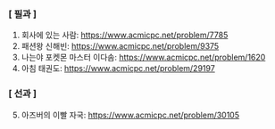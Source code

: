 ### [ 필과 ]
1. 회사에 있는 사람: https://www.acmicpc.net/problem/7785
2. 패션왕 신해빈: https://www.acmicpc.net/problem/9375
3. 나는야 포켓몬 마스터 이다솜: https://www.acmicpc.net/problem/1620
4. 아침 태권도: https://www.acmicpc.net/problem/29197

### [ 선과 ]
5. 아즈버의 이빨 자국: https://www.acmicpc.net/problem/30105